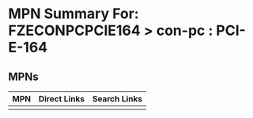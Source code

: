 



# MPN Summary For: FZECONPCPCIE164 > con-pc : PCI-E-164

## MPNs
  

|MPN|Direct Links|Search Links|
| :--- | :--- | :--- |
||||

